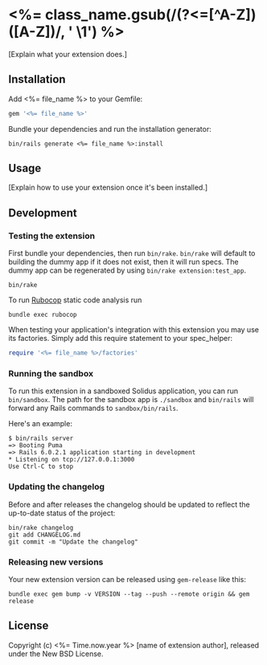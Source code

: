 # <%= class_name.gsub(/(?<=[^A-Z])([A-Z])/, ' \1') %>

<!-- Replace REPO_ORG and uncomment the following to show badges for CI and coverage. -->

<!--
[![CircleCI](https://circleci.com/gh/REPO_ORG/<%= file_name %>.svg?style=shield)](https://circleci.com/gh/REPO_ORG/<%= file_name %>)
[![codecov](https://codecov.io/gh/REPO_ORG/<%= file_name %>/branch/master/graph/badge.svg)](https://codecov.io/gh/REPO_ORG/<%= file_name %>)
-->

[Explain what your extension does.]

## Installation

Add <%= file_name %> to your Gemfile:

```ruby
gem '<%= file_name %>'
```

Bundle your dependencies and run the installation generator:

```shell
bin/rails generate <%= file_name %>:install
```

## Usage

[Explain how to use your extension once it's been installed.]

## Development

### Testing the extension

First bundle your dependencies, then run `bin/rake`. `bin/rake` will default to building the dummy
app if it does not exist, then it will run specs. The dummy app can be regenerated by using
`bin/rake extension:test_app`.

```shell
bin/rake
```

To run [Rubocop](https://github.com/bbatsov/rubocop) static code analysis run

```shell
bundle exec rubocop
```

When testing your application's integration with this extension you may use its factories.
Simply add this require statement to your spec_helper:

```ruby
require '<%= file_name %>/factories'
```

### Running the sandbox

To run this extension in a sandboxed Solidus application, you can run `bin/sandbox`. The path for
the sandbox app is `./sandbox` and `bin/rails` will forward any Rails commands to
`sandbox/bin/rails`.

Here's an example:

```
$ bin/rails server
=> Booting Puma
=> Rails 6.0.2.1 application starting in development
* Listening on tcp://127.0.0.1:3000
Use Ctrl-C to stop
```

### Updating the changelog

Before and after releases the changelog should be updated to reflect the up-to-date status of
the project:

```shell
bin/rake changelog
git add CHANGELOG.md
git commit -m "Update the changelog"
```

### Releasing new versions

Your new extension version can be released using `gem-release` like this:

```shell
bundle exec gem bump -v VERSION --tag --push --remote origin && gem release
```

## License

Copyright (c) <%= Time.now.year %> [name of extension author], released under the New BSD License.
